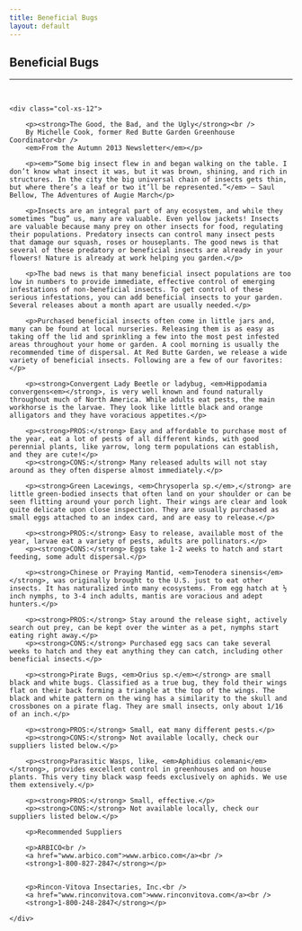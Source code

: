 ```yaml
---
title: Beneficial Bugs
layout: default
---
```


<h2 class="green text-center">Beneficial Bugs</h2>
<hr>

<br />

<div class="row-fluid">

	<div class="col-xs-12">
	
		<p><strong>The Good, the Bad, and the Ugly</strong><br />
		By Michelle Cook, former Red Butte Garden Greenhouse Coordinator<br />
		<em>From the Autumn 2013 Newsletter</em></p>
		
		<p><em>“Some big insect flew in and began walking on the table. I don’t know what insect it was, but it was brown, shining, and rich in structures. In the city the big universal chain of insects gets thin, but where there’s a leaf or two it’ll be represented.”</em> ― Saul Bellow, The Adventures of Augie March</p>
		
		<p>Insects are an integral part of any ecosystem, and while they sometimes “bug” us, many are valuable. Even yellow jackets! Insects are valuable because many prey on other insects for food, regulating their populations. Predatory insects can control many insect pests that damage our squash, roses or houseplants. The good news is that several of these predatory or beneficial insects are already in your flowers! Nature is already at work helping you garden.</p>
		
		<p>The bad news is that many beneficial insect populations are too low in numbers to provide immediate, effective control of emerging infestations of non-beneficial insects. To get control of these serious infestations, you can add beneficial insects to your garden. Several releases about a month apart are usually needed.</p>
		
		<p>Purchased beneficial insects often come in little jars and, many can be found at local nurseries. Releasing them is as easy as taking off the lid and sprinkling a few into the most pest infested areas throughout your home or garden. A cool morning is usually the recommended time of dispersal. At Red Butte Garden, we release a wide variety of beneficial insects. Following are a few of our favorites:</p>
		
		<p><strong>Convergent Lady Beetle or ladybug, <em>Hippodamia convergens<em></strong>, is very well known and found naturally throughout much of North America. While adults eat pests, the main workhorse is the larvae. They look like little black and orange alligators and they have voracious appetites.</p>
		
		<p><strong>PROS:</strong> Easy and affordable to purchase most of the year, eat a lot of pests of all different kinds, with good perennial plants, like yarrow, long term populations can establish, and they are cute!</p>
		<p><strong>CONS:</strong> Many released adults will not stay around as they often disperse almost immediately.</p>
		
		<p><strong>Green Lacewings, <em>Chrysoperla sp.</em>,</strong> are little green-bodied insects that often land on your shoulder or can be seen flitting around your porch light. Their wings are clear and look quite delicate upon close inspection. They are usually purchased as small eggs attached to an index card, and are easy to release.</p>
		
		<p><strong>PROS:</strong> Easy to release, available most of the year, larvae eat a variety of pests, adults are pollinators.</p>
		<p><strong>CONS:</strong> Eggs take 1-2 weeks to hatch and start feeding, some adult dispersal.</p>
		
		<p><strong>Chinese or Praying Mantid, <em>Tenodera sinensis</em></strong>, was originally brought to the U.S. just to eat other insects. It has naturalized into many ecosystems. From egg hatch at ½ inch nymphs, to 3-4 inch adults, mantis are voracious and adept hunters.</p>
		
		<p><strong>PROS:</strong> Stay around the release sight, actively search out prey, can be kept over the winter as a pet, nymphs start eating right away.</p>
		<p><strong>CONS:</strong> Purchased egg sacs can take several weeks to hatch and they eat anything they can catch, including other beneficial insects.</p>
		
		<p><strong>Pirate Bugs, <em>Orius sp.</em></strong> are small black and white bugs. Classified as a true bug, they fold their wings flat on their back forming a triangle at the top of the wings. The black and white pattern on the wing has a similarity to the skull and crossbones on a pirate flag. They are small insects, only about 1/16 of an inch.</p>
		
		<p><strong>PROS:</strong> Small, eat many different pests.</p>
		<p><strong>CONS:</strong> Not available locally, check our suppliers listed below.</p>
		
		<p><strong>Parasitic Wasps, like, <em>Aphidius colemani</em></strong>, provides excellent control in greenhouses and on house plants. This very tiny black wasp feeds exclusively on aphids. We use them extensively.</p>
		
		<p><strong>PROS:</strong> Small, effective.</p>
		<p><strong>CONS:</strong> Not available locally, check our suppliers listed below.</p>
		
		<p>Recommended Suppliers
		
		<p>ARBICO<br />
		<a href="www.arbico.com">www.arbico.com</a><br />
		<strong>1-800-827-2847</strong></p>
		
		
		<p>Rincon-Vitova Insectaries, Inc.<br />
		<a href="www.rinconvitova.com">www.rinconvitova.com</a><br />
		<strong>1-800-248-2847</strong></p>
	
	</div>
	
</div>